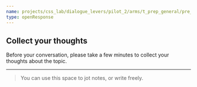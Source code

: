 ```yaml
---
name: projects/css_lab/dialogue_levers/pilot_2/arms/t_prep_general/pre_B.md
type: openResponse
---
```


## Collect your thoughts

Before your conversation, please take a few minutes to collect your thoughts about the topic.

---

> You can use this space to jot notes, or write freely.
